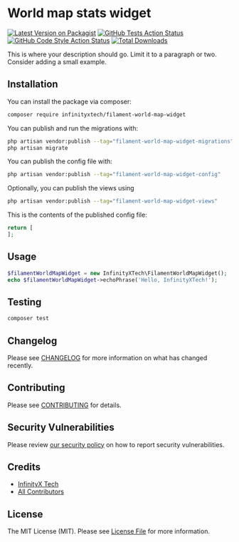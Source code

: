 # World map stats widget

[![Latest Version on Packagist](https://img.shields.io/packagist/v/infinityxtech/filament-world-map-widget.svg?style=flat-square)](https://packagist.org/packages/infinityxtech/filament-world-map-widget)
[![GitHub Tests Action Status](https://img.shields.io/github/actions/workflow/status/infinityxtech/filament-world-map-widget/run-tests.yml?branch=main&label=tests&style=flat-square)](https://github.com/infinityxtech/filament-world-map-widget/actions?query=workflow%3Arun-tests+branch%3Amain)
[![GitHub Code Style Action Status](https://img.shields.io/github/actions/workflow/status/infinityxtech/filament-world-map-widget/fix-php-code-styling.yml?branch=main&label=code%20style&style=flat-square)](https://github.com/infinityxtech/filament-world-map-widget/actions?query=workflow%3A"Fix+PHP+code+styling"+branch%3Amain)
[![Total Downloads](https://img.shields.io/packagist/dt/infinityxtech/filament-world-map-widget.svg?style=flat-square)](https://packagist.org/packages/infinityxtech/filament-world-map-widget)



This is where your description should go. Limit it to a paragraph or two. Consider adding a small example.

## Installation

You can install the package via composer:

```bash
composer require infinityxtech/filament-world-map-widget
```

You can publish and run the migrations with:

```bash
php artisan vendor:publish --tag="filament-world-map-widget-migrations"
php artisan migrate
```

You can publish the config file with:

```bash
php artisan vendor:publish --tag="filament-world-map-widget-config"
```

Optionally, you can publish the views using

```bash
php artisan vendor:publish --tag="filament-world-map-widget-views"
```

This is the contents of the published config file:

```php
return [
];
```

## Usage

```php
$filamentWorldMapWidget = new InfinityXTech\FilamentWorldMapWidget();
echo $filamentWorldMapWidget->echoPhrase('Hello, InfinityXTech!');
```

## Testing

```bash
composer test
```

## Changelog

Please see [CHANGELOG](CHANGELOG.md) for more information on what has changed recently.

## Contributing

Please see [CONTRIBUTING](.github/CONTRIBUTING.md) for details.

## Security Vulnerabilities

Please review [our security policy](../../security/policy) on how to report security vulnerabilities.

## Credits

- [InfinityX Tech](https://github.com/InfinityXTech)
- [All Contributors](../../contributors)

## License

The MIT License (MIT). Please see [License File](LICENSE.md) for more information.
